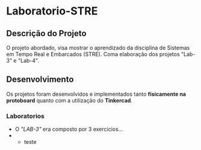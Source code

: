 # Laboratorio-STRE

## Descrição do Projeto
O projeto abordado, visa mostrar o aprendizado da disciplina de Sistemas em Tempo Real e Embarcados (STRE). Coma elaboração dos projetos "Lab-3" e "Lab-4".

## Desenvolvimento 
Os projetos foram desenvolvidos e implementados tanto **fisicamente na protoboard** quanto com a utilização do **Tinkercad**.

### Laboratorios
- O *"LAB-3"* era composto por 3 exercicios...
- - teste 
